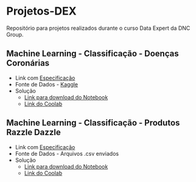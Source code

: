 # Projetos-DEX
Repositório para projetos realizados durante o curso Data Expert da DNC Group.

## Machine Learning - Classificação - Doenças Coronárias
* Link com [Especificação](https://github.com/vhmgomide/Projetos-DEX/blob/main/Projeto_001_Doen%C3%A7as%20Coron%C3%A1rias/Assignment%2018%20-%20Portf%C3%B3lio%20Individual%20ML%20Classifica%C3%A7%C3%A3o.pdf)
* Fonte de Dados - [Kaggle](https://www.kaggle.com/ronitf/heart-disease-uci/code)
* Solução
  * [Link para download do Notebook](https://github.com/vhmgomide/Projetos-DEX/blob/main/Projeto_001_Doen%C3%A7as%20Coron%C3%A1rias/Avali%C3%A7%C3%A3o_Doen%C3%A7as_Coron%C3%A1rias.ipynb)
  * [Link do Coolab](https://colab.research.google.com/drive/1HAzpXGjnrbhY0ZByDUYQ6t2EdUT-1v1k?usp=sharing)

## Machine Learning - Classificação - Produtos Razzle Dazzle
* Link com [Especificação](https://github.com/vhmgomide/Projetos-DEX/blob/main/Projeto_002_RazzleDazzle/%5BDEX%5D%20DAY%207%20-%20Especifica%C3%A7%C3%A3o.pptx)
* Fonte de Dados - Arquivos .csv enviados
* Solução
  * [Link para download do Notebook](https://github.com/vhmgomide/Projetos-DEX/blob/main/Projeto_002_RazzleDazzle/Sistema_de_Recomenda%C3%A7%C3%A3o_RazzleDazzle.ipynb)
  * [Link do Coolab](https://colab.research.google.com/drive/1-Uuwx1PVptnv0nhHGkO71rP6kwYb-1BQ?usp=sharing)

